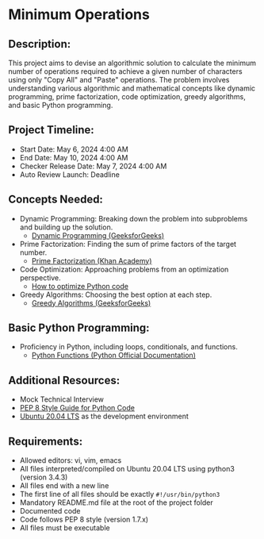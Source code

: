 # Minimum Operations

## Description:
This project aims to devise an algorithmic solution to calculate the minimum number of operations required to achieve a given number of characters using only "Copy All" and "Paste" operations. The problem involves understanding various algorithmic and mathematical concepts like dynamic programming, prime factorization, code optimization, greedy algorithms, and basic Python programming.

## Project Timeline:
- Start Date: May 6, 2024 4:00 AM
- End Date: May 10, 2024 4:00 AM
- Checker Release Date: May 7, 2024 4:00 AM
- Auto Review Launch: Deadline

## Concepts Needed:
- Dynamic Programming: Breaking down the problem into subproblems and building up the solution.
  - [Dynamic Programming (GeeksforGeeks)](https://www.geeksforgeeks.org/dynamic-programming/)
- Prime Factorization: Finding the sum of prime factors of the target number.
  - [Prime Factorization (Khan Academy)](https://www.khanacademy.org/computing/computer-science/cryptography/comp-number-theory/a/prime-factorization)
- Code Optimization: Approaching problems from an optimization perspective.
  - [How to optimize Python code](https://realpython.com/python-optimization/)
- Greedy Algorithms: Choosing the best option at each step.
  - [Greedy Algorithms (GeeksforGeeks)](https://www.geeksforgeeks.org/greedy-algorithms/)

## Basic Python Programming:
- Proficiency in Python, including loops, conditionals, and functions.
  - [Python Functions (Python Official Documentation)](https://docs.python.org/3/tutorial/controlflow.html)

## Additional Resources:
- Mock Technical Interview
- [PEP 8 Style Guide for Python Code](https://pep8.org/)
- [Ubuntu 20.04 LTS](https://ubuntu.com/download/server) as the development environment

## Requirements:
- Allowed editors: vi, vim, emacs
- All files interpreted/compiled on Ubuntu 20.04 LTS using python3 (version 3.4.3)
- All files end with a new line
- The first line of all files should be exactly `#!/usr/bin/python3`
- Mandatory README.md file at the root of the project folder
- Documented code
- Code follows PEP 8 style (version 1.7.x)
- All files must be executable


